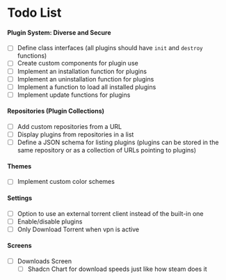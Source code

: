 # Todo List

#### Plugin System: Diverse and Secure

- [ ] Define class interfaces (all plugins should have `init` and `destroy` functions)
- [ ] Create custom components for plugin use
- [ ] Implement an installation function for plugins
- [ ] Implement an uninstallation function for plugins
- [ ] Implement a function to load all installed plugins
- [ ] Implement update functions for plugins

#### Repositories (Plugin Collections)

- [ ] Add custom repositories from a URL
- [ ] Display plugins from repositories in a list
- [ ] Define a JSON schema for listing plugins (plugins can be stored in the same repository or as a collection of URLs pointing to plugins)

#### Themes

- [ ] Implement custom color schemes

#### Settings

- [ ] Option to use an external torrent client instead of the built-in one
- [ ] Enable/disable plugins
- [ ] Only Download Torrent when vpn is active

#### Screens

- [ ] Downloads Screen
  - [ ] Shadcn Chart for download speeds just like how steam does it
